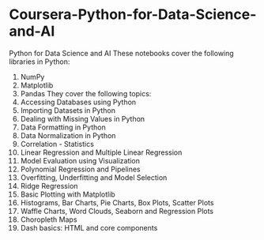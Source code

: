 # Coursera-Python-for-Data-Science-and-AI
Python for Data Science and AI
These notebooks cover the following libraries in Python:
1. NumPy
2. Matplotlib
3. Pandas
They cover the following topics:
1. Accessing Databases using Python
2. Importing Datasets in Python
3. Dealing with Missing Values in Python
4. Data Formatting in Python
5. Data Normalization in Python
6. Correlation - Statistics
7. Linear Regression and Multiple Linear Regression
8. Model Evaluation using Visualization
9. Polynomial Regression and Pipelines
10. Overfitting, Underfitting and Model Selection
11. Ridge Regression
12. Basic Plotting with Matplotlib
13. Histograms, Bar Charts, Pie Charts, Box Plots, Scatter Plots
14. Waffle Charts, Word Clouds, Seaborn and Regression Plots
15. Choropleth Maps
16. Dash basics: HTML and core components

